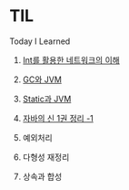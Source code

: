 # TIL
Today I Learned

1. [Int를 활용한 네트워크의 이해](./Java/[Day1]%20Int%EB%A5%BC%20%ED%99%9C%EC%9A%A9%ED%95%9C%20%EB%84%A4%ED%8A%B8%EC%9B%8C%ED%81%AC%EC%9D%98%20%EC%9D%B4%ED%95%B4.md)

2. [GC와 JVM](./Java/%5BDay2%5D%20GC.md)

3. [Static과 JVM](./Java/%5BDay3%5D%20%28%EC%A7%84%ED%96%89%EC%A4%91%29Static%EA%B3%BC%20JVM.md)

4. [자바의 신 1권 정리 -1](./Java/%5BDay4%2C5%2C6%5D%20%28%EC%A7%84%ED%96%89%EC%A4%91%29%EC%9E%90%EB%B0%94%EC%9D%98%20%EC%8B%A0%201%EA%B6%8C%20%EC%A0%95%EB%A6%AC.md)

5. 예외처리

6. 다형성 재정리

7. 상속과 합성
